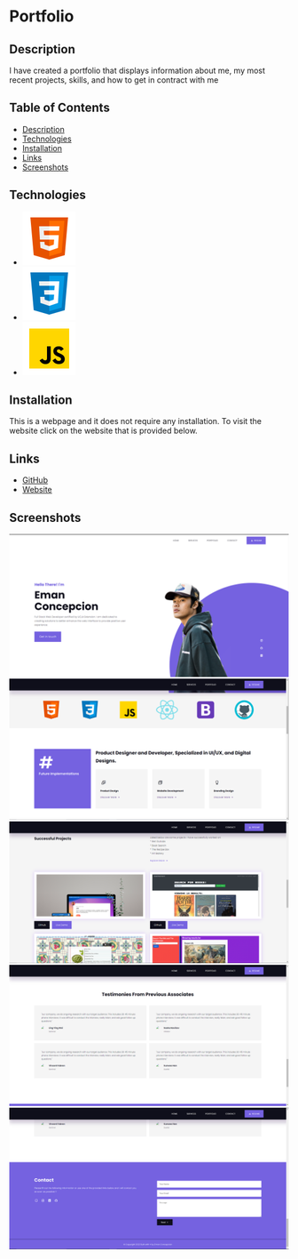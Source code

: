# Portfolio

## Description

I have created a portfolio that displays information about me, my most recent projects, skills, and how to get in contract with me

## Table of Contents

- [Description](#description)
- [Technologies](#technologies)
- [Installation](#installation)
- [Links](#links)
- [Screenshots](#screenshots)

## Technologies

- ![](./icons/icons8-html-5.svg)
- ![](./icons/icons8-css3.svg)
- ![](./icons/icons8-javascript.svg)

## Installation

This is a webpage and it does not require any installation. To visit the website click on the website that is provided below.

## Links

- [GitHub](https://github.com/Emanconcepcion/html-portfolio)
- [Website](https://emanconcepcion.github.io/html-portfolio/)

## Screenshots

![](./icons/capture1.PNG)
![](./icons/capture2.PNG)
![](./icons/capture3.PNG)
![](./icons/capture4.PNG)
![](./icons/capture5.PNG)
